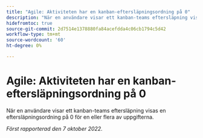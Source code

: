 ```yaml
---
title: "Agile: Aktiviteten har en kanban-eftersläpningsordning på 0"
description: "När en användare visar ett kanban-teams eftersläpning visar en eller flera av uppgifterna en eftersläpningsordning på 0."
hidefromtoc: true
source-git-commit: 2d7514e1378880fa84acefdda4c06cb1794c5d42
workflow-type: tm+mt
source-wordcount: '60'
ht-degree: 0%

---
```



# Agile: Aktiviteten har en kanban-eftersläpningsordning på 0

När en användare visar ett kanban-teams eftersläpning visas en eftersläpningsordning på 0 för en eller flera av uppgifterna.

_Först rapporterad den 7 oktober 2022._

